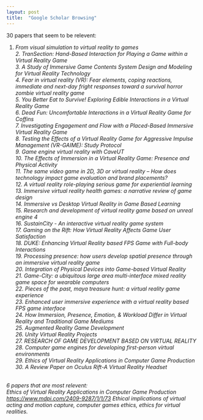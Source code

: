```yaml
---
layout: post
title:  "Google Scholar Browsing"
---
```

30 papers that seem to be relevent:<br>
1. <i>From visual simulation to virtual reality to games</i><br>
<i> 2. TranSection: Hand-Based Interaction for Playing a Game within a Virtual Reality Game<br>
<i> 3. A Study of Immersive Game Contents System Design and Modeling for Virtual Reality Technology<br>
<i> 4. Fear in virtual reality (VR): Fear elements, coping reactions, immediate and next-day fright responses toward a survival horror zombie virtual reality game<br>
<i> 5. You Better Eat to Survive! Exploring Edible Interactions in a Virtual Reality Game<br>
<i> 6. Dead Fun: Uncomfortable Interactions in a Virtual Reality Game for Coffins<br>
<i> 7. Investigating Engagement and Flow with a Placed-Based Immersive Virtual Reality Game<br>
<i> 8. Testing the Effects of a Virtual Reality Game for Aggressive Impulse Management (VR-GAIME): Study Protocol<br>
<i> 9. Game engine virtual reality with CaveUT<br>
<i> 10. The Effects of Immersion in a Virtual Reality Game: Presence and Physical Activity<br>
<i> 11. The same video game in 2D,  3D or virtual reality – How does technology impact game evaluation and brand placements?<br>
<i> 12. A virtual reality role-playing serious game for experiential learning<br>
<i> 13. Immersive virtual reality health games: a narrative review of game design<br>
<i> 14. Immersive vs Desktop Virtual Reality in Game Based Learning<br>
<i> 15. Research and development of virtual reality game based on unreal engine 4<br>
<i> 16. SustainCity - An interactive virtual reality game system<br>
<i> 17. Gaming on the Rift: How Virtual Reality Affects Game User Satisfaction<br>
<i> 18. DUKE: Enhancing Virtual Reality based FPS Game with Full-body Interactions<br>
<i> 19. Processing presence: how users develop spatial presence through an immersive virtual reality game<br>
<i> 20. Integration of Physical Devices into Game-based Virtual Reality<br>
<i> 21. Game-City: a ubiquitous large area multi-interface mixed reality game space for wearable computers<br>
<i> 22. Pieces of the past, maya treasure hunt: a virtual reality game experience<br>
<i> 23. Enhanced user immersive experience with a virtual reality based FPS game interface<br>
<i> 24. How Immersion, Presence, Emotion, & Workload Differ in Virtual Reality and Traditional Game Mediums<br>
<i> 25. Augmented Reality Game Development<br>
<i> 26. Unity Virtual Reality Projects<br>
<i> 27. RESEARCH OF GAME DEVELOPMENT BASED ON VIRTUAL REALITY<br>
<i> 28. Computer game engines for developing first-person virtual environments<br>
<i> 29. Ethics of Virtual Reality Applications in Computer Game Production<br>
<i> 30. A Review Paper on Oculus Rift-A Virtual Reality Headset<br>
<br>
6 papers that are most relevent:<br>
<i>Ethics of Virtual Reality Applications in Computer Game Production <a href="url">https://www.mdpi.com/2409-9287/1/1/73</a> Ethical implications of virtual acting and motion capture, computer games ethics, ethics for virtual realities.<br>
